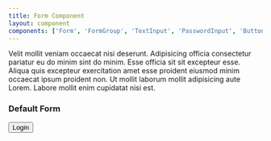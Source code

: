 ```yaml
---
title: Form Component
layout: component
components: ['Form', 'FormGroup', 'TextInput', 'PasswordInput', 'Button']
---
```


<script>
  import { Form, FormGroup, TextInput, PasswordInput, Button, Preview } from '$lib/components'
</script>

Velit mollit veniam occaecat nisi deserunt. Adipisicing officia consectetur pariatur eu do minim sint do minim. Esse officia sit sit excepteur esse. Aliqua quis excepteur exercitation amet esse proident eiusmod minim occaecat ipsum proident non. Ut mollit laborum mollit adipisicing aute Lorem. Labore mollit enim cupidatat nisi est.

### Default Form

<Form on:submit>
  <FormGroup legend="Login Form">
    <TextInput
      label="User Name"
      autocomplete="username"
      placeholder="John Doe"
      description="Please enter your name!"
    />
    <PasswordInput
      name="password"
      label="Password"
      placeholder="123456"
      description="Please enter a secure password!"
    />
  </FormGroup>
  <Button>Login</Button>
</Form>
